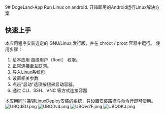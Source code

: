 9# DogeLand-App
Run Linux on android.
开箱即用的Android运行Linux解决方案
## 快速上手
本应用程序安装选定的 GNU/Linux 发行版，并在 chroot / proot 容器中运行。
 使用步骤：  
  1. 给本应用 超级用户（Root） 权限。
  2. 正常连接至互联网。
  3. 导入Linux系统包
  4. 设置相关参数
  5. 点击"启动"选项按钮来启动容器。
  6. 通过 CLI、SSH、VNC 等方式连接容器
           
本应用同时兼容LinuxDeploy安装的系统，只设置安装路径与命令行即可使用。  
![UBQd8U.png](https://s1.ax1x.com/2020/07/16/UBQd8U.png)
![UBQ0v4.png](https://s1.ax1x.com/2020/07/16/UBQ0v4.png)
![UBQw2F.png](https://s1.ax1x.com/2020/07/16/UBQw2F.png)
![UBQDKJ.png](https://s1.ax1x.com/2020/07/16/UBQDKJ.png)
